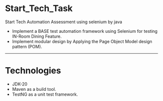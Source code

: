 # Start_Tech_Task
Start Tech Automation Assessment using selenium by java  
* Implement a BASE test automation framework  using Selenium for testing IN-Room Dining Feature.
* Implement modular design by Applying the Page Object Model design pattern (POM).
---

# Technologies
- JDK-20
- Maven as a build tool.
- TestNG as a unit test framework.